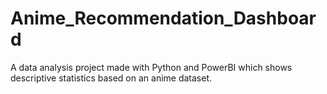 # Anime_Recommendation_Dashboard
A data analysis project made with Python and PowerBI which shows descriptive statistics based on an anime dataset.
